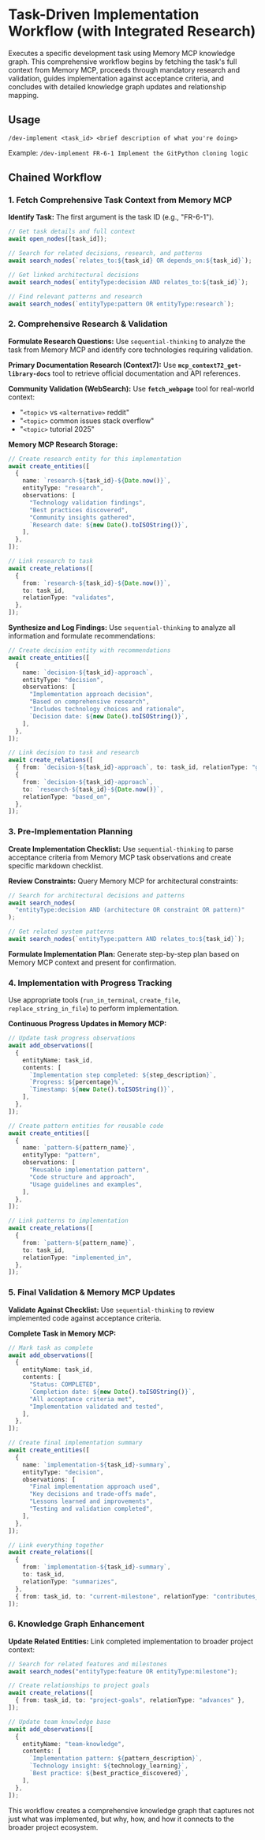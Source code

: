 # Task-Driven Implementation Workflow (with Integrated Research)

Executes a specific development task using Memory MCP knowledge graph. This comprehensive workflow begins by fetching the task's full context from Memory MCP, proceeds through mandatory research and validation, guides implementation against acceptance criteria, and concludes with detailed knowledge graph updates and relationship mapping.

## Usage

`/dev-implement <task_id> <brief description of what you're doing>`

Example: `/dev-implement FR-6-1 Implement the GitPython cloning logic`

## Chained Workflow

### 1. Fetch Comprehensive Task Context from Memory MCP

**Identify Task:** The first argument is the task ID (e.g., "FR-6-1").

```typescript
// Get task details and full context
await open_nodes([task_id]);

// Search for related decisions, research, and patterns
await search_nodes(`relates_to:${task_id} OR depends_on:${task_id}`);

// Get linked architectural decisions
await search_nodes(`entityType:decision AND relates_to:${task_id}`);

// Find relevant patterns and research
await search_nodes(`entityType:pattern OR entityType:research`);
```

### 2. Comprehensive Research & Validation

**Formulate Research Questions:** Use `sequential-thinking` to analyze the task from Memory MCP and identify core technologies requiring validation.

**Primary Documentation Research (Context7):** Use **`mcp_context72_get-library-docs`** tool to retrieve official documentation and API references.

**Community Validation (WebSearch):** Use **`fetch_webpage`** tool for real-world context:

- "`<topic>` vs `<alternative>` reddit"
- "`<topic>` common issues stack overflow"
- "`<topic>` tutorial 2025"

**Memory MCP Research Storage:**

```typescript
// Create research entity for this implementation
await create_entities([
  {
    name: `research-${task_id}-${Date.now()}`,
    entityType: "research",
    observations: [
      "Technology validation findings",
      "Best practices discovered",
      "Community insights gathered",
      `Research date: ${new Date().toISOString()}`,
    ],
  },
]);

// Link research to task
await create_relations([
  {
    from: `research-${task_id}-${Date.now()}`,
    to: task_id,
    relationType: "validates",
  },
]);
```

**Synthesize and Log Findings:** Use `sequential-thinking` to analyze all information and formulate recommendations:

```typescript
// Create decision entity with recommendations
await create_entities([
  {
    name: `decision-${task_id}-approach`,
    entityType: "decision",
    observations: [
      "Implementation approach decision",
      "Based on comprehensive research",
      "Includes technology choices and rationale",
      `Decision date: ${new Date().toISOString()}`,
    ],
  },
]);

// Link decision to task and research
await create_relations([
  { from: `decision-${task_id}-approach`, to: task_id, relationType: "guides" },
  {
    from: `decision-${task_id}-approach`,
    to: `research-${task_id}-${Date.now()}`,
    relationType: "based_on",
  },
]);
```

### 3. Pre-Implementation Planning

**Create Implementation Checklist:** Use `sequential-thinking` to parse acceptance criteria from Memory MCP task observations and create specific markdown checklist.

**Review Constraints:** Query Memory MCP for architectural constraints:

```typescript
// Search for architectural decisions and patterns
await search_nodes(
  "entityType:decision AND (architecture OR constraint OR pattern)"
);

// Get related system patterns
await search_nodes(`entityType:pattern AND relates_to:${task_id}`);
```

**Formulate Implementation Plan:** Generate step-by-step plan based on Memory MCP context and present for confirmation.

### 4. Implementation with Progress Tracking

Use appropriate tools (`run_in_terminal`, `create_file`, `replace_string_in_file`) to perform implementation.

**Continuous Progress Updates in Memory MCP:**

```typescript
// Update task progress observations
await add_observations([
  {
    entityName: task_id,
    contents: [
      `Implementation step completed: ${step_description}`,
      `Progress: ${percentage}%`,
      `Timestamp: ${new Date().toISOString()}`,
    ],
  },
]);

// Create pattern entities for reusable code
await create_entities([
  {
    name: `pattern-${pattern_name}`,
    entityType: "pattern",
    observations: [
      "Reusable implementation pattern",
      "Code structure and approach",
      "Usage guidelines and examples",
    ],
  },
]);

// Link patterns to implementation
await create_relations([
  {
    from: `pattern-${pattern_name}`,
    to: task_id,
    relationType: "implemented_in",
  },
]);
```

### 5. Final Validation & Memory MCP Updates

**Validate Against Checklist:** Use `sequential-thinking` to review implemented code against acceptance criteria.

**Complete Task in Memory MCP:**

```typescript
// Mark task as complete
await add_observations([
  {
    entityName: task_id,
    contents: [
      "Status: COMPLETED",
      `Completion date: ${new Date().toISOString()}`,
      "All acceptance criteria met",
      "Implementation validated and tested",
    ],
  },
]);

// Create final implementation summary
await create_entities([
  {
    name: `implementation-${task_id}-summary`,
    entityType: "decision",
    observations: [
      "Final implementation approach used",
      "Key decisions and trade-offs made",
      "Lessons learned and improvements",
      "Testing and validation completed",
    ],
  },
]);

// Link everything together
await create_relations([
  {
    from: `implementation-${task_id}-summary`,
    to: task_id,
    relationType: "summarizes",
  },
  { from: task_id, to: "current-milestone", relationType: "contributes_to" },
]);
```

### 6. Knowledge Graph Enhancement

**Update Related Entities:** Link completed implementation to broader project context:

```typescript
// Search for related features and milestones
await search_nodes("entityType:feature OR entityType:milestone");

// Create relationships to project goals
await create_relations([
  { from: task_id, to: "project-goals", relationType: "advances" },
]);

// Update team knowledge base
await add_observations([
  {
    entityName: "team-knowledge",
    contents: [
      `Implementation pattern: ${pattern_description}`,
      `Technology insight: ${technology_learning}`,
      `Best practice: ${best_practice_discovered}`,
    ],
  },
]);
```

This workflow creates a comprehensive knowledge graph that captures not just what was implemented, but why, how, and how it connects to the broader project ecosystem.
